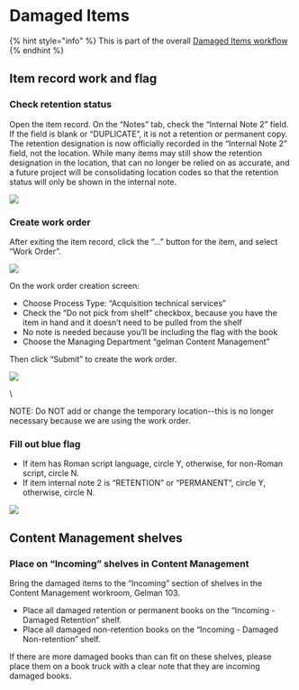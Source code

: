 # Damaged Items

{% hint style="info" %}
This is part of the overall [Damaged Items workflow](../../reference/workflow-overviews/damaged-items.md)
{% endhint %}

## Item record work and flag <a href="#docs-internal-guid-f6b69316-7fff-204d-afd4-2fed74a00dbe" id="docs-internal-guid-f6b69316-7fff-204d-afd4-2fed74a00dbe"></a>

### Check retention status

Open the item record. On the “Notes” tab, check the “Internal Note 2” field. If the field is blank or “DUPLICATE”, it is not a retention or permanent copy. The retention designation is now officially recorded in the “Internal Note 2” field, not the location. While many items may still show the retention designation in the location, that can no longer be relied on as accurate, and a future project will be consolidating location codes so that the retention status will only be shown in the internal note.

![](https://lh6.googleusercontent.com/z50UCgUamt78stRB0FK2lrgmp8aJlSOORQM1Mahv69\_n\_kNjDyb4NkYrasl6puNIYppyBLmsNv3lE368lxT1cNS4cM3GS1YAJAioghFdJDrj10JVen9Rzyx-Maxun7uI94CaIwXK)

### Create work order

After exiting the item record, click the “...” button for the item, and select “Work Order”.

![](https://lh3.googleusercontent.com/CryfJvBA\_h9pNcHfCMVXX7-jNP6B0xHiFS-e3N19R5IYRg0WbupRA9Ys-pQDo2mHwYLCfAKSPCy4wzf-4xX-2OpChl3Jqju4DAtzJUYZ0\_UWL9RaPd4QreKBOSHSmw7zrIJZDtFC)

On the work order creation screen:

* Choose Process Type: “Acquisition technical services”
* Check the “Do not pick from shelf” checkbox, because you have the item in hand and it doesn’t need to be pulled from the shelf
* No note is needed because you’ll be including the flag with the book
* Choose the Managing Department “gelman Content Management”

Then click “Submit” to create the work order.

![](https://lh3.googleusercontent.com/hS-fUrw2FooyDLd\_i2ohhCYuKNvQS-s1qsjZK7dOrhl9RHBBksw5bywrgU63MOKrUjjMFGaQ8-i-4wMlHjwlKFpgYJZzggHKpgYXLhEJH\_aNJxs8Ti7iyoc7KB9KRMFLFMXSVco4)

\


NOTE: Do NOT add or change the temporary location--this is no longer necessary because we are using the work order.

### Fill out blue flag

* If item has Roman script language, circle Y, otherwise, for non-Roman script, circle N.
* If item internal note 2 is “RETENTION” or “PERMANENT”, circle Y, otherwise, circle N.

![](https://lh3.googleusercontent.com/yY3t7EXyw2M92gdoCwWkbsu8plY8HerUHipACC6FC28DVe-ZJLarjVDTNY\_82B19jtCVa4E4oZQ3VwAqnODBTJLlwh2HJVRUyv8fPWHHyFBxzRWCfgwXn4HtQDe1OYGxpf6z9jt0)

## Content Management shelves

### Place on “Incoming” shelves in Content Management

Bring the damaged items to the “Incoming” section of shelves in the Content Management workroom, Gelman 103.

* Place all damaged retention or permanent books on the “Incoming - Damaged Retention” shelf.
* Place all damaged non-retention books on the “Incoming - Damaged Non-retention” shelf.

If there are more damaged books than can fit on these shelves, please place them on a book truck with a clear note that they are incoming damaged books.

